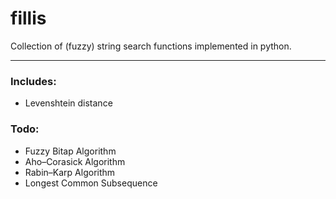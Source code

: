 # fillis
Collection of (fuzzy) string search functions implemented in python.

---

### Includes:
* Levenshtein distance

### Todo:
* Fuzzy Bitap Algorithm
* Aho–Corasick Algorithm
* Rabin–Karp Algorithm
* Longest Common Subsequence
